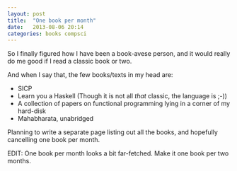 ```yaml
---
layout: post
title:  "One book per month"
date:   2013-08-06 20:14
categories: books compsci
---
```


So I finally figured how I have been a book-avese person, and it would really do me good if I read a classic book or two.

And when I say that, the few books/texts in my head are:

* SICP
* Learn you a Haskell (Though it is not all *that* classic, the language is ;-))
* A collection of papers on functional programming lying in a corner of my hard-disk
* Mahabharata, unabridged

Planning to write a separate page listing out all the books, and hopefully cancelling one book per month.

EDIT: One book per month looks a bit far-fetched. Make it one book per two months.
